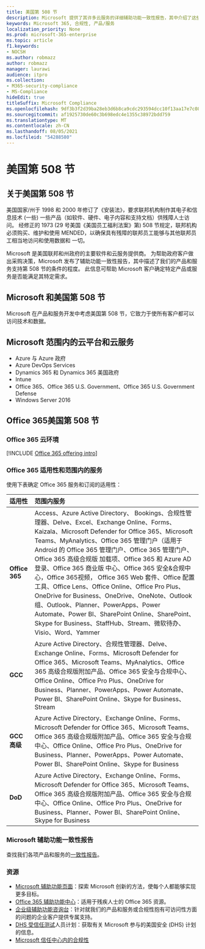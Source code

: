 ```yaml
---
title: 美国第 508 节
description: Microsoft 提供了其许多云服务的详细辅助功能一致性报告，其中介绍了这些服务的辅助功能。
keywords: Microsoft 365, 合规性, 产品/服务
localization_priority: None
ms.prod: microsoft-365-enterprise
ms.topic: article
f1.keywords:
- NOCSH
ms.author: robmazz
author: robmazz
manager: laurawi
audience: itpro
ms.collection:
- M365-security-compliance
- MS-Compliance
hideEdit: true
titleSuffix: Microsoft Compliance
ms.openlocfilehash: 9df3b3f2d39ba28eb3d6b8ca9cdc293594dcc10f13aa17e7c08c85d41ab6ba0c
ms.sourcegitcommit: af1925730de60c3b698edc4e1355c38972bdd759
ms.translationtype: MT
ms.contentlocale: zh-CN
ms.lasthandoff: 08/05/2021
ms.locfileid: "54288580"
---
```

# <a name="us-section-508"></a>美国第 508 节

## <a name="about-us-section-508"></a>关于美国第 508 节

美国国家/州于 1998 和 2000 年修订了《安装法》，要求联邦机构制作其电子和信息技术 (一些) 一些产品（如软件、硬件、电子内容和支持文档）供残障人士访问。 经修正的 1973 (29 号美国《美国员工福利法案》第) 508 节规定，联邦机构必须购买、维护和使用 MENDED，以确保具有残障的联邦员工能够与其他联邦员工相当地访问和使用数据和 一切。

Microsoft 是美国联邦和州政府的主要软件和云服务提供商。  为帮助政府客户做出采购决策，Microsoft 发布了辅助功能一致性报告，其中描述了我们的产品和服务支持第 508 节的条件的程度。  此信息可帮助 Microsoft 客户确定特定产品或服务是否能满足其特定需求。

## <a name="microsoft-and-us-section-508"></a>Microsoft 和美国第 508 节

Microsoft 在产品和服务开发中考虑美国第 508 节，它致力于使所有客户都可以访问技术和数据。

## <a name="microsoft-in-scope-cloud-platforms--services"></a>Microsoft 范围内的云平台和云服务

- Azure 与 Azure 政府
- Azure DevOps Services
- Dynamics 365 和 Dynamics 365 美国政府
- Intune
- Office 365、Office 365 U.S. Government、Office 365 U.S. Government Defense
- Windows Server 2016

## <a name="office-365-and-us-section-508"></a>Office 365美国第 508 节

### <a name="office-365-cloud-environments"></a>Office 365 云环境

[!INCLUDE [Office 365 offering intro](../includes/o365-offering-introduction.md)]

### <a name="office-365-applicability-and-in-scope-services"></a>Office 365 适用性和范围内的服务

使用下表确定 Office 365 服务和订阅的适用性：

| **适用性** | **范围内服务** |
|:------------------|:----------------------|
| **Office 365** | Access、Azure Active Directory、 Bookings、合规性管理器、Delve、Excel、Exchange Online、Forms、Kaizala、Microsoft Defender for Office 365、Microsoft Teams、MyAnalytics、Office 365 管理门户（适用于 Android 的 Office 365 管理门户、Office 365 管理门户、Office 365 高级合规版 加载项、Office 365 和 Azure AD 登录、Office 365 商业版 中心、Office 365 安全&合规中心，Office 365视频， Office 365 Web 套件、Office 配置工具、Office Lens、Office Online、Office Pro Plus、OneDrive for Business、OneDrive、OneNote、Outlook 组、Outlook、Planner、PowerApps、Power Automate、Power BI、SharePoint Online、SharePoint、Skype for Business、StaffHub、Stream、微软待办、Visio、Word、Yammer  |
| **GCC** | Azure Active Directory、合规性管理器、Delve、Exchange Online、Forms、Microsoft Defender for Office 365、Microsoft Teams、MyAnalytics、Office 365 高级合规版附加产品、Office 365 安全与合规中心、Office Online、Office Pro Plus、OneDrive for Business、Planner、PowerApps、Power Automate、Power BI、SharePoint Online、Skype for Business、Stream |
| **GCC 高级** | Azure Active Directory、Exchange Online、Forms、Microsoft Defender for Office 365、Microsoft Teams、Office 365 高级合规版附加产品、Office 365 安全与合规中心、Office Online、Office Pro Plus、OneDrive for Business、Planner、PowerApps、Power Automate、Power BI、SharePoint Online、Skype for Business |
| **DoD** | Azure Active Directory、Exchange Online、Forms、Microsoft Defender for Office 365、Microsoft Teams、Office 365 高级合规版附加产品、Office 365 安全与合规中心、Office Online、Office Pro Plus、OneDrive for Business、Planner、Power BI、SharePoint Online、Skype for Business |

### <a name="microsoft-accessibility-conformance-reports"></a>Microsoft 辅助功能一致性报告

查找我们各项产品和服务的[一致性报告](https://cloudblogs.microsoft.com/industry-blog/government/2018/09/11/accessibility-conformance-reports/)。

### <a name="resources"></a>资源

- [Microsoft 辅助功能页面](https://go.microsoft.com/fwlink/p/?linkid=2051579)：探索 Microsoft 创新的方法，使每个人都能够实现更多目标。
- [Office 365 辅助功能中心](https://go.microsoft.com/fwlink/p/?linkid=2051801)：适用于残疾人士的 Office 365 资源。
- [企业级辅助功能咨询台](https://go.microsoft.com/fwlink/p/?linkid=2050890)：针对就我们的产品和服务或合规性抱有可访问性方面的问题的企业客户提供专属支持。
- [DHS 受信任测试](https://go.microsoft.com/fwlink/?linkid=2052171)人员计划：获取有关 Microsoft 参与的美国安全 (DHS) 计划的信息。
- [Microsoft 信任中心内的合规性](https://www.microsoft.com/trust-center/compliance/compliance-overview)
